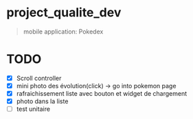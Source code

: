 # project_qualite_dev

> mobile application: Pokedex

# TODO
 - [x] Scroll controller
 - [x] mini photo des évolution(click) -> go into pokemon page
 - [x] rafraichissement liste avec bouton et widget de chargement
 - [x] photo dans la liste
 - [ ] test unitaire
